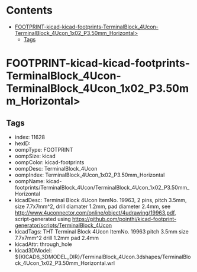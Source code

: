 



Contents
========

* [FOOTPRINT-kicad-kicad-footprints-TerminalBlock_4Ucon-TerminalBlock_4Ucon_1x02_P3.50mm_Horizontal>](#footprint-kicad-kicad-footprints-terminalblock_4ucon-terminalblock_4ucon_1x02_p350mm_horizontal)
	* [Tags](#tags)

# FOOTPRINT-kicad-kicad-footprints-TerminalBlock_4Ucon-TerminalBlock_4Ucon_1x02_P3.50mm_Horizontal>

## Tags

- index: 11628
- hexID: 
- oompType: FOOTPRINT
- oompSize: kicad
- oompColor: kicad-footprints
- oompDesc: TerminalBlock_4Ucon
- oompIndex: TerminalBlock_4Ucon_1x02_P3.50mm_Horizontal
- oompName: kicad-footprints/TerminalBlock_4Ucon/TerminalBlock_4Ucon_1x02_P3.50mm_Horizontal
- kicadDesc: Terminal Block 4Ucon ItemNo. 19963, 2 pins, pitch 3.5mm, size 7.7x7mm^2, drill diamater 1.2mm, pad diameter 2.4mm, see http://www.4uconnector.com/online/object/4udrawing/19963.pdf, script-generated using https://github.com/pointhi/kicad-footprint-generator/scripts/TerminalBlock_4Ucon
- kicadTags: THT Terminal Block 4Ucon ItemNo. 19963 pitch 3.5mm size 7.7x7mm^2 drill 1.2mm pad 2.4mm
- kicadAttr: through_hole
- kicad3DModel: ${KICAD6_3DMODEL_DIR}/TerminalBlock_4Ucon.3dshapes/TerminalBlock_4Ucon_1x02_P3.50mm_Horizontal.wrl
